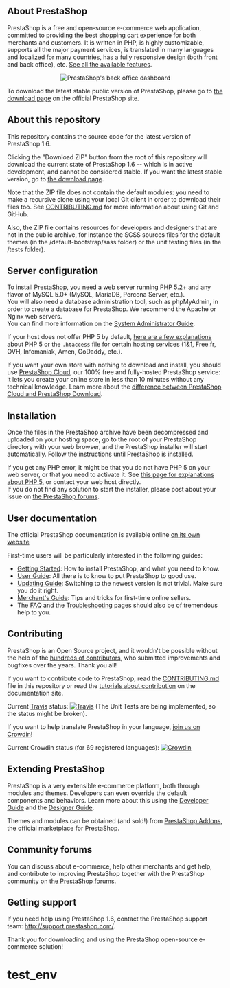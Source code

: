 About PrestaShop
--------

PrestaShop is a free and open-source e-commerce web application, committed to providing the best shopping cart experience for both merchants and customers. It is written in PHP, is highly customizable, supports all the major payment services, is translated in many languages and localized for many countries, has a fully responsive design (both front and back office), etc. [See all the available features][1].

<p align="center">
  <img src="http://www.prestashop.com/images/banners/general/ps161-screenshot-github.png" alt="PrestaShop's back office dashboard"/>
</p>

To download the latest stable public version of PrestaShop, please go to [the download page][2] on the official PrestaShop site.


About this repository
--------

This repository contains the source code for the latest version of PrestaShop 1.6.

Clicking the "Download ZIP" button from the root of this repository will download the current state of PrestaShop 1.6 -- which is in active development, and cannot be considered stable. If you want the latest stable version, go to [the download page][2].

Note that the ZIP file does not contain the default modules: you need to make a recursive clone using your local Git client in order to download their files too. See [CONTRIBUTING.md][7] for more information about using Git and GitHub.

Also, the ZIP file contains resources for developers and designers that are not in the public archive, for instance the SCSS sources files for the default themes (in the /default-bootstrap/sass folder) or the unit testing files (in the /tests folder).


Server configuration
--------

To install PrestaShop, you need a web server running PHP 5.2+ and any flavor of MySQL 5.0+ (MySQL, MariaDB, Percona Server, etc.).  
You will also need a database administration tool, such as phpMyAdmin, in order to create a database for PrestaShop.
We recommend the Apache or Nginx web servers.  
You can find more information on the [System Administrator Guide][19].

If your host does not offer PHP 5 by default, [here are a few explanations][3] about PHP 5 or the `.htaccess` file for certain hosting services (1&amp;1, Free.fr, OVH, Infomaniak, Amen, GoDaddy, etc.).

If you want your own store with nothing to download and install, you should use [PrestaShop Cloud][4], our 100% free and fully-hosted PrestaShop service: it lets you create your online store in less than 10 minutes without any technical knowledge. Learn more about the [difference between PrestaShop Cloud and PrestaShop Download][10].


Installation
--------

Once the files in the PrestaShop archive have been decompressed and uploaded on your hosting space, go to the root of your PrestaShop directory with your web browser, and the PrestaShop installer will start automatically. Follow the instructions until PrestaShop is installed.

If you get any PHP error, it might be that you do not have PHP 5 on your web server, or that you need to activate it. See [this page for explanations about PHP 5][3], or contact your web host directly.  
If you do not find any solution to start the installer, please post about your issue on [the PrestaShop forums][5].


User documentation
--------

The official PrestaShop documentation is available online [on its own website][6]

First-time users will be particularly interested in the following guides:
* [Getting Started][13]: How to install PrestaShop, and what you need to know.
* [User Guide][14]: All there is to know to put PrestaShop to good use.
* [Updating Guide][15]: Switching to the newest version is not trivial. Make sure you do it right.
* [Merchant's Guide][16]: Tips and tricks for first-time online sellers.
* The [FAQ][17] and the [Troubleshooting][18] pages should also be of tremendous help to you.


Contributing
--------

PrestaShop is an Open Source project, and it wouldn't be possible without the help of the [hundreds of contributors][21], who submitted improvements and bugfixes over the years. Thank you all!

If you want to contribute code to PrestaShop, read the [CONTRIBUTING.md][7] file in this repository or read the [tutorials about contribution][8] on the documentation site.

Current [Travis](https://travis-ci.org/) status: [![Travis](https://travis-ci.org/PrestaShop/PrestaShop.svg?branch=master)](https://travis-ci.org/PrestaShop/PrestaShop) (The Unit Tests are being implemented, so the status might be broken).

If you want to help translate PrestaShop in your language, [join us on Crowdin][9]!

Current Crowdin status (for 69 registered languages): [![Crowdin](https://crowdin.net/badges/prestashop-official/localized.png)](https://crowdin.net/project/prestashop-official)


Extending PrestaShop
--------

PrestaShop is a very extensible e-commerce platform, both through modules and themes. Developers can even override the default components and behaviors. Learn more about this using the [Developer Guide][11] and the [Designer Guide][12].

Themes and modules can be obtained (and sold!) from [PrestaShop Addons][20], the official marketplace for PrestaShop.


Community forums
--------

You can discuss about e-commerce, help other merchants and get help, and contribute to improving PrestaShop together with the PrestaShop community on [the PrestaShop forums][5].


Getting support
--------

If you need help using PrestaShop 1.6, contact the PrestaShop support team: http://support.prestashop.com/.


Thank you for downloading and using the PrestaShop open-source e-commerce solution!

[1]: https://www.prestashop.com/en/online-store-builder
[2]: http://www.prestashop.com/en/download
[3]: http://doc.prestashop.com/display/PS16/Misc.+information#Misc.information-ActivatingPHP5
[4]: http://www.prestashop.com
[5]: http://www.prestashop.com/forums/
[6]: http://doc.prestashop.com
[7]: CONTRIBUTING.md
[8]: http://doc.prestashop.com/display/PS16/Contributing+to+PrestaShop
[9]: https://crowdin.net/project/prestashop-official
[10]: https://www.prestashop.com/en/ecommerce-software
[11]: http://doc.prestashop.com/display/PS16/Developer+Guide
[12]: http://doc.prestashop.com/display/PS16/Designer+Guide
[13]: http://doc.prestashop.com/display/PS16/Getting+Started
[14]: http://doc.prestashop.com/display/PS16/User+Guide
[15]: http://doc.prestashop.com/display/PS16/Updating+PrestaShop
[16]: http://doc.prestashop.com/display/PS16/Merchant%27s+Guide
[17]: http://doc.prestashop.com/display/PS16/FAQ
[18]: http://doc.prestashop.com/display/PS16/Troubleshooting
[19]: http://doc.prestashop.com/display/PS16/System+Administrator+Guide
[20]: http://addons.prestashop.com/
[21]: CONTRIBUTORS.md
# test_env
